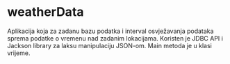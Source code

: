 # weatherData
Aplikacija koja za zadanu bazu podatka i interval osvježavanja podataka sprema podatke o vremenu nad zadanim lokacijama. 
Koristen je JDBC API i Jackson library za laksu manipulaciju JSON-om. Main metoda je u klasi vrijeme.
